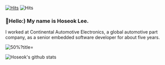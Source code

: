 [![Hits](https://hits.seeyoufarm.com/api/count/incr/badge.svg?url=https%3A%2F%2Fgithub.com%2FBravoHoseok&count_bg=%2379C83D&title_bg=%23555555&icon=&icon_color=%23E7E7E7&title=hits&edge_flat=false)](https://hits.seeyoufarm.com)
![Hits](https://img.shields.io/github/followers/harimkang?label=Follow)


### 👋Hello:) My name is Hoseok Lee. 
I worked at Continental Automotive Electronics, a global automotive part company, as a senior embedded software developer for about five years.

![50%](https://progress-bar.dev/50)?title=<Expert C>


![Hoseok's github stats](https://github-readme-stats.vercel.app/api?username=BravoHoseok&show_icons=true)




<!-- [![Top Langs](https://github-readme-stats.vercel.app/api/top-langs/?username=BravoHoseok&langs_count=8)](https://github.com/BravoHoseok/github-readme-stats) -->


<!--
**BravoHoseok/BravoHoseok** is a ✨ _special_ ✨ repository because its `README.md` (this file) appears on your GitHub profile.

Here are some ideas to get you started:

- 🔭 I’m currently working on ...
- 🌱 I’m currently learning ...
- 👯 I’m looking to collaborate on ...
- 🤔 I’m looking for help with ...
- 💬 Ask me about ...
- 📫 How to reach me: ...
- 😄 Pronouns: ...
- ⚡ Fun fact: ...
-->
